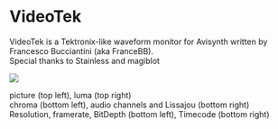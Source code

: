 # VideoTek
VideoTek is a Tektronix-like waveform monitor for Avisynth written by Francesco Bucciantini (aka FranceBB).
<br>
Special thanks to Stainless and magiblot

<img src="https://i.imgur.com/sHsDioV.png">

picture (top left), luma (top right)
<br>
chroma (bottom left), audio channels and Lissajou (bottom right)
<br>
Resolution, framerate, BitDepth (bottom left), Timecode (bottom right)
